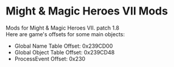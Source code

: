# Might &amp; Magic Heroes VII Mods
Mods for Might &amp; Magic Heroes VII. patch 1.8
<br>
Here are game's offsets for some main objects:
* Global Name Table Offset: 0x239CD00
* Global Object Table Offset: 0x239CD48
* ProcessEvent Offset: 0x230
